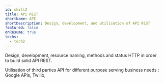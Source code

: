 ```yaml
---
id: skill2
title: API REST
shortName: API
shortDescription: Design, development, and utilisation of API REST
featured: false
onResume: true
techs:
  - tech2
---
```

Design, development, resource naming, methods and status HTTP in order to build solid API REST.

Utilisation of third parties API for different purpose serving business needs : Google APIs, Twilio,  